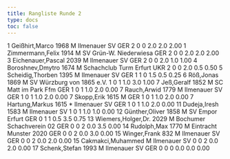 ```yaml
---
title: Rangliste Runde 2
type: docs
toc: false
---
```


<rangliste>
1	Geißhirt,Marco		1968	M	Ilmenauer SV	GER	2	0	0	2.0	2.0	2.00
1	Zimmermann,Felix		1914	M	SV Grün-W. Niederwiesa	GER	2	0	0	2.0	2.0	2.00
3	Eichenauer,Pascal		2039	M	Ilmenauer SV	GER	2	0	0	2.0	1.0	1.00
4	Boroshnev,Dmytro		1674	M	Schachclub Turm Erfurt	UKR	2	0	0	2.0	0.5	0.50
5	Scheidig,Thorben		1395	M	Ilmenauer SV	GER	1	1	0	1.5	0.5	0.25
6	Röß,Jonas		1869	M	SV Würzburg von 1865 e.V.		1	0	1	1.0	3.0	1.00
7	Jeß,Geralf		1852	M	SC Matt im Park Ffm	GER	1	0	1	1.0	2.0	0.00
7	Rauch,Arwid		1779	M	Ilmenauer SV	GER	1	0	1	1.0	2.0	0.00
7	Skopp,Erik		1615	M		GER	1	0	1	1.0	2.0	0.00
7	Hartung,Markus		1615	*	Ilmenauer SV	GER	1	0	1	1.0	2.0	0.00
11	Dudeja,Iresh		1583	M	Ilmenauer SV		1	0	1	1.0	1.0	0.00
12	Günther,Oliver		1858	M	SV Empor Erfurt	GER	0	1	1	0.5	3.5	0.75
13	Wiemers,Holger,Dr.		2029	M	Bochumer Schachverein 02	GER	0	0	2	0.0	3.5	0.00
14	Rudolph,Max		1770	M	Eintracht Munster 2020	GER	0	0	2	0.0	3.0	0.00
15	Winger,Frank		832	M	Ilmenauer SV	GER	0	0	2	0.0	2.0	0.00
15	Cakmakci,Muhammed			M	Ilmenauer SV		0	0	2	0.0	2.0	0.00
17	Schenk,Stefan		1993	M	Ilmenauer SV	GER	0	0	0	0.0	0.0	0.00
</rangliste>